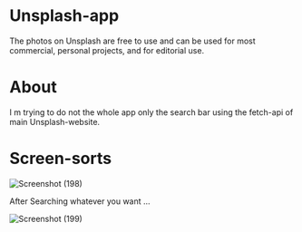 # Unsplash-app

The photos on Unsplash are free to use and can be used for most commercial, personal projects, and for editorial use.
# About 
  I m trying to do not the whole app only the search bar using the fetch-api of main Unsplash-website.
  
 # Screen-sorts


![Screenshot (198)](https://user-images.githubusercontent.com/96156277/165331888-a1a635b2-1554-4fb7-a813-1b970785652f.png)

After Searching whatever you want ...

![Screenshot (199)](https://user-images.githubusercontent.com/96156277/165332382-0723037c-a119-42ae-bb03-2b5602e0c07f.png)
